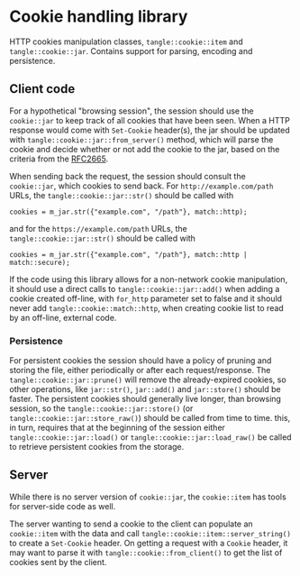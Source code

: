 # Cookie handling library

HTTP cookies manipulation classes, `tangle::cookie::item` and `tangle::cookie::jar`.
Contains support for parsing, encoding and persistence.

## Client code

For a hypothetical "browsing session", the session should use the `cookie::jar` to keep track of all cookies that have been seen. When a HTTP response would come with `Set-Cookie` header(s), the jar should be updated with `tangle::cookie::jar::from_server()` method,
which will parse the cookie and decide whether or not add the cookie to the jar, based on the criteria from the [RFC2665](https://tools.ietf.org/html/rfc6265).

When sending back the request, the session should consult the `cookie::jar`, which cookies to send back. For `http://example.com/path` URLs, the `tangle::cookie::jar::str()` should be called with

    cookies = m_jar.str({"example.com", "/path"}, match::http);

and for the `https://example.com/path` URLs, the `tangle::cookie::jar::str()` should be called with

    cookies = m_jar.str({"example.com", "/path"}, match::http | match::secure);

If the code using this library allows for a non-network cookie manipulation, it should use a direct calls to `tangle::cookie::jar::add()` when adding a cookie created off-line, with `for_http` parameter set to false and it should never add `tangle::cookie::match::http`, when creating cookie list to read by an off-line, external code.

### Persistence

For persistent cookies the session should have a policy of pruning and storing the file, either periodically or after each request/response. The `tangle::cookie::jar::prune()` will remove the already-expired cookies, so other operations, like `jar::str()`, `jar::add()` and `jar::store()` should be faster. The persistent cookies should generally live longer, than browsing session, so the `tangle::cookie::jar::store()` (or `tangle::cookie::jar::store_raw()`) should be called from time to time. this, in turn, requires that at the beginning of the session either `tangle::cookie::jar::load()` or `tangle::cookie::jar::load_raw()` be called to retrieve persistent cookies from the storage.

## Server

While there is no server version of `cookie::jar`, the `cookie::item` has tools for server-side code as well.

The server wanting to send a cookie to the client can populate an `cookie::item` with the data and call `tangle::cookie::item::server_string()` to create a `Set-Cookie` header. On getting a request with a `Cookie` header, it may want to parse it with `tangle::cookie::from_client()` to get the list of cookies sent by the client.
